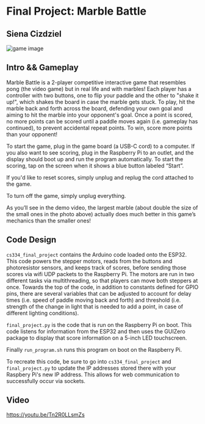# Final Project: Marble Battle
## Siena Cizdziel

![game image](https://github.com/sienacizdziel/cpsc334/final-project/image.png)

## Intro && Gameplay

Marble Battle is a 2-player competitive interactive game that resembles pong (the video game) but in real life and with marbles! Each player has a controller with two buttons, one to flip your paddle and the other to "shake it up!", which shakes the board in case the marble gets stuck. To play, hit the marble back and forth across the board, defending your own goal and aiming to hit the marble into your opponent's goal. Once a point is scored, no more points can be scored until a paddle moves again (i.e. gameplay has continued), to prevent accidental repeat points. To win, score more points than your opponent!

To start the game, plug in the game board (a USB-C cord) to a computer. If you also want to see scoring, plug in the Raspberry Pi to an outlet, and the display should boot up and run the program automatically. To start the scoring, tap on the screen when it shows a blue button labeled “Start”.

If you'd like to reset scores, simply unplug and replug the cord attached to the game. 

To turn off the game, simply unplug everything. 

As you’ll see in the demo video, the largest marble (about double the size of the small ones in the photo above) actually does much better in this game’s mechanics than the smaller ones!

## Code Design

`cs334_final_project` contains the Arduino code loaded onto the ESP32. This code powers the stepper motors, reads from the buttons and photoresistor sensors, and keeps track of scores, before sending those scores via wifi UDP packets to the Raspberry Pi. The motors are run in two different tasks via multithreading, so that players can move both steppers at once. Towards the top of the code, in addition to constants defined for GPIO pins, there are several variables that can be adjusted to account for delay times (i.e. speed of paddle moving back and forth) and threshold (i.e. strength of the change in light that is needed to add a point, in case of different lighting conditions).

`final_project.py` is the code that is run on the Raspberry Pi on boot. This code listens for information from the ESP32 and then uses the GUIZero package to display that score information on a 5-inch LED touchscreen. 

Finally `run_program.sh` runs this program on boot on the Raspberry Pi.

To recreate this code, be sure to go into `cs334_final_project` and `final_project.py` to update the IP addresses stored there with your Raspbery Pi's new IP address. This allows for web communication to successfully occur via sockets. 

## Video
https://youtu.be/Tn2R0LLsmZs
